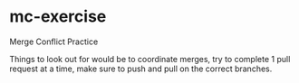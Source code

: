 # mc-exercise
Merge Conflict Practice

Things to look out for would be to coordinate merges, try to complete 1 pull request at a time, make sure to push and pull on the correct branches.
